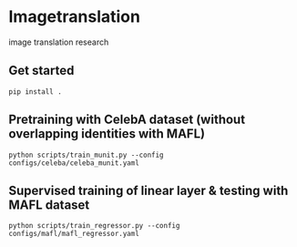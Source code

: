 # Imagetranslation
image translation research

## Get started
`pip install .`

## Pretraining with CelebA dataset (without overlapping identities with MAFL)

`python scripts/train_munit.py --config configs/celeba/celeba_munit.yaml` 

## Supervised training of linear layer & testing with MAFL dataset
`python scripts/train_regressor.py --config configs/mafl/mafl_regressor.yaml`
